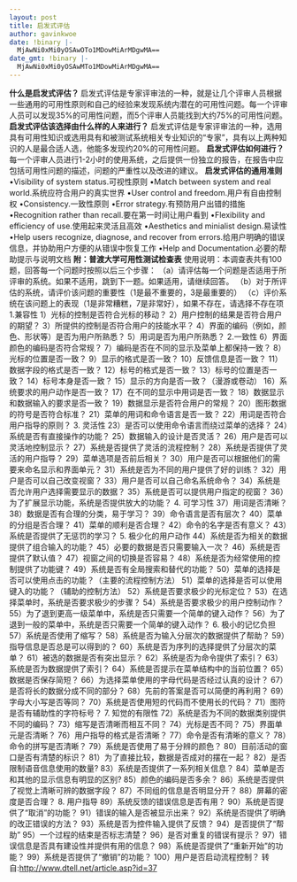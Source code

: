 ```yaml
---
layout: post
title: 启发式评估
author: gavinkwoe
date: !binary |-
  MjAwNi0xMi0yOSAwOTo1MDowMiArMDgwMA==
date_gmt: !binary |-
  MjAwNi0xMi0yOSAwMTo1MDowMiArMDgwMA==
---
```

<strong>什么是启发式评估？
</strong>启发式评估是专家评审法的一种，就是让几个评审人员根据一些通用的可用性原则和自己的经验来发现系统内潜在的可用性问题。每一个评审人员可以发现35%的可用性问题，而5个评审人员能找到大约75%的可用性问题。
<strong>启发式评估该选择由什么样的人来进行？</strong>
启发式评估是专家评审法的一种，选用具有可用性知识或选用具有和被测试系统相关专业知识的“专家”，具有以上两种知识的人是最合适人选，他能多发现约20%的可用性问题。
<strong>启发式评估如何进行？</strong>
每一个评审人员进行1-2小时的使用系统，之后提供一份独立的报告，在报告中应包括可用性问题的描述，问题的严重性以及改进的建议。
<strong>启发式评估的通用准则</strong>
 &bull;Visibility of system status.可视性原则
 &bull;Match between system and real world.系统应符合用户的真实世界
 &bull;User control and freedom.用户有自由控制权
 &bull;Consistency.一致性原则
 &bull;Error strategy.有预防用户出错的措施
 &bull;Recognition rather than recall.要在第一时间让用户看到
 &bull;Flexibility and efficiency of use.使用起来灵活且高效
 &bull;Aesthetics and minialist design.易读性
 &bull;Help users recognize, diagnose, and recover from errors.给用户明确的错误信息，并协助用户方便的从错误中恢复工作
&bull;Help and Documentation.必要的帮助提示与说明文档
<strong>附：普渡大学可用性测试检查表</strong>
使用说明：本调查表共有100题，回答每一个问题时按照以后三个步骤：
（a）请评估每一个问题是否适用于所评审的系统。如果不适用，跳到下一题。如果适用，请继续回答。
（b）对于所评估的系统，请评价该问题的重要性（1是最不重要的，3是最重要的）
（c）评价系统在该问题上的表现（1是非常糟糕，7是非常好），如果不存在，请选择不存在项
1.兼容性
 1）光标的控制是否符合光标的移动？
 2）用户控制的结果是否符合用户的期望？
 3）所提供的控制是否符合用户的技能水平？
 4）界面的编码（例如，颜色、形状等）是否为用户所熟悉？
 5）用词是否为用户所熟悉？
2.一致性
 6）界面颜色的编码是否符合常规？
 7）编码是否在不同的显示及菜单上都保持一致？
 8）光标的位置是否一致？
 9）显示的格式是否一致？
 10）反馈信息是否一致？
 11）数据字段的格式是否一致？
 12）标号的格式是否一致？
 13）标号的位置是否一致？
 14）标号本身是否一致？
 15）显示的方向是否一致？（漫游或卷动）
 16）系统要求的用户动作是否一致？
 17）在不同的显示中用词是否一致？
 18）数据显示和数据输入的要求是否一致？
 19）数据显示是否符合用户的常规？
 20）图形数据的符号是否符合标准？
 21）菜单的用词和命令语言是否一致？
 22）用词是否符合用户指导的原则？
3. 灵活性
 23）是否可以使用命令语言而绕过菜单的选择？
 24）系统是否有直接操作的功能？
 25）数据输入的设计是否灵活？
 26）用户是否可以灵活地控制显示？
 27）系统是否提供了灵活的流程控制？
 28）系统是否提供了灵活的用户指导？
 29）菜单选项是否前后相关？
 30）用户是否可以根据他们的需要来命名显示和界面单元？
 31）系统是否为不同的用户提供了好的训练？
 32）用户是否可以自己改变视窗？
 33）用户是否可以自己命名系统命令？
 34）系统是否允许用户选择需要显示的数据？
 35）系统是否可以提供用户指定的视窗？
 36）为了扩展显示功能，系统是否提供放大的功能？
4. 可学习性
 37）用词是否清晰？
 38）数据是否有合理的分类，易于学习？
 39）命令语言是否有层次？
 40）菜单的分组是否合理？
 41）菜单的顺利是否合理？
 42）命令的名字是否有意义？
 43）系统是否提供了无惩罚的学习？
5. 极少化的用户动作
 44）系统是否为相关的数据提供了组合输入的功能？
 45）必要的数据是否只需要输入一次？
 46）系统是否提供了默认值？
 47）视窗之间的切换是否容易？
 48）系统是否为经常使用的控制提供了功能键？
 49）系统是否有全局搜索和替代的功能？
 50）菜单的选择是否可以使用点击的功能？（主要的流程控制方法）
 51）菜单的选择是否可以使用键入的功能？（辅助的控制方法）
 52）系统是否要求极少的光标定位？
 53）在选择菜单时，系统是否要求极少的步骤？
 54）系统是否要求极少的用户控制动作？
 55）为了退到更高一级菜单中，系统是否只需要一个简单的键入动作？
 56）为了退到一般的菜单中，系统是否只需要一个简单的键入动作？
6. 极小的记忆负担
 57）系统是否使用了缩写？
 58）系统是否为输入分层次的数据提供了帮助？
 59）指导信息是否总是可以得到的？
 60）系统是否为序列的选择提供了分层次的菜单？
 61）被选的数据是否有突出显示？
 62）系统是否为命令提供了索引？
 63）系统是否为数据提供了索引？
 64）系统是否提示在菜单结构中的当前位置？
 65）数据是否保存简短？
 66）为选择菜单使用的字母代码是否经过认真的设计？
 67）是否将长的数据分成不同的部分？
 68）先前的答案是否可以简便的再利用？
 69）字母大小写是否等同？
 70）系统是否使用短的代码而不使用长的代码？
 71）图符是否有辅助性的字符标号？
7. 知觉的有限性
 72）系统是否为不同的数据类别提供不同的编码？
 73）缩写是否清晰而相互不同？
 74）光标是否不同？
 75）界面单元是否清晰？
 76）用户指导的格式是否清晰？
 77）命令是否有清晰的意义？
 78）命令的拼写是否清晰？
 79）系统是否使用了易于分辨的颜色？
 80）目前活动的窗口是否有清楚的标识？
 81）为了直接比较，数据是否成对的摆在一起？
 82）是否限制语音信息使用的数量?
 83）系统是否提供了一系列相关信息？
 84）菜单是否和其他的显示信息有明显的区别?
 85）颜色的编码是否多余？
 86）系统是否提供了视觉上清晰可辨的数据字段？
 87）不同组的信息是否明显分开？
 88）屏幕的密度是否合理？
8. 用户指导
 89）系统反馈的错误信息是否有用？
 90）系统是否提供了“取消”的功能？
 91）错误的输入是否被显示出来？
 92）系统是否提供了明确的改正错误的方法？
 93）系统是否为控件输入提供了反馈？
 94）是否提供了“帮助”
 95）一个过程的结束是否标志清楚？
 96）是否对重复的错误有提示？
 97）错误信息是否具有建设性并提供有用的信息？
 98）系统是否提供了“重新开始”的功能？
 99）系统是否提供了“撤销”的功能？
 100）用户是否启动流程控制？
转自:http://www.dtell.net/article.asp?id=37
